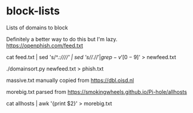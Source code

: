 # block-lists
Lists of domains to block


Definitely a better way to do this but I'm lazy.
https://openphish.com/feed.txt

cat feed.txt | sed 's/^.*\:\/\///' | sed 's/\/.*$//' | grep -v '[0-9]$' > newfeed.txt

./domainsort.py newfeed.txt > phish.txt

massive.txt manually copied from https://dbl.oisd.nl

morebig.txt parsed from https://smokingwheels.github.io/Pi-hole/allhosts

cat allhosts | awk '{print $2}' > morebig.txt